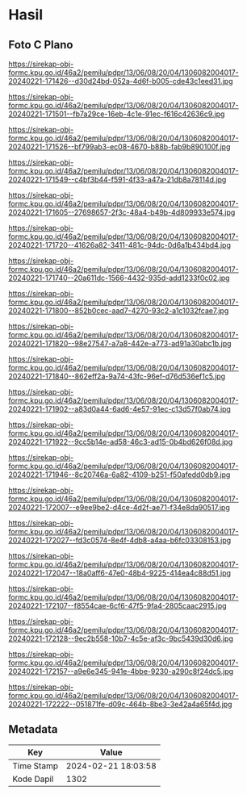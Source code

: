 # Hasil

## Foto C Plano

https://sirekap-obj-formc.kpu.go.id/46a2/pemilu/pdpr/13/06/08/20/04/1306082004017-20240221-171426--d30d24bd-052a-4d6f-b005-cde43c1eed31.jpg

https://sirekap-obj-formc.kpu.go.id/46a2/pemilu/pdpr/13/06/08/20/04/1306082004017-20240221-171501--fb7a29ce-16eb-4c1e-91ec-f616c42636c9.jpg

https://sirekap-obj-formc.kpu.go.id/46a2/pemilu/pdpr/13/06/08/20/04/1306082004017-20240221-171526--bf799ab3-ec08-4670-b88b-fab9b890100f.jpg

https://sirekap-obj-formc.kpu.go.id/46a2/pemilu/pdpr/13/06/08/20/04/1306082004017-20240221-171549--c4bf3b44-f591-4f33-a47a-21db8a78114d.jpg

https://sirekap-obj-formc.kpu.go.id/46a2/pemilu/pdpr/13/06/08/20/04/1306082004017-20240221-171605--27698657-2f3c-48a4-b49b-4d809933e574.jpg

https://sirekap-obj-formc.kpu.go.id/46a2/pemilu/pdpr/13/06/08/20/04/1306082004017-20240221-171720--41626a82-3411-481c-94dc-0d6a1b434bd4.jpg

https://sirekap-obj-formc.kpu.go.id/46a2/pemilu/pdpr/13/06/08/20/04/1306082004017-20240221-171740--20a611dc-1566-4432-935d-add1233f0c02.jpg

https://sirekap-obj-formc.kpu.go.id/46a2/pemilu/pdpr/13/06/08/20/04/1306082004017-20240221-171800--852b0cec-aad7-4270-93c2-a1c1032fcae7.jpg

https://sirekap-obj-formc.kpu.go.id/46a2/pemilu/pdpr/13/06/08/20/04/1306082004017-20240221-171820--98e27547-a7a8-442e-a773-ad91a30abc1b.jpg

https://sirekap-obj-formc.kpu.go.id/46a2/pemilu/pdpr/13/06/08/20/04/1306082004017-20240221-171840--862eff2a-9a74-43fc-96ef-d76d536ef1c5.jpg

https://sirekap-obj-formc.kpu.go.id/46a2/pemilu/pdpr/13/06/08/20/04/1306082004017-20240221-171902--a83d0a44-6ad6-4e57-91ec-c13d57f0ab74.jpg

https://sirekap-obj-formc.kpu.go.id/46a2/pemilu/pdpr/13/06/08/20/04/1306082004017-20240221-171922--9cc5b14e-ad58-46c3-ad15-0b4bd626f08d.jpg

https://sirekap-obj-formc.kpu.go.id/46a2/pemilu/pdpr/13/06/08/20/04/1306082004017-20240221-171946--8c20746a-6a82-4109-b251-f50afedd0db9.jpg

https://sirekap-obj-formc.kpu.go.id/46a2/pemilu/pdpr/13/06/08/20/04/1306082004017-20240221-172007--e9ee9be2-d4ce-4d2f-ae71-f34e8da90517.jpg

https://sirekap-obj-formc.kpu.go.id/46a2/pemilu/pdpr/13/06/08/20/04/1306082004017-20240221-172027--fd3c0574-8e4f-4db8-a4aa-b6fc03308153.jpg

https://sirekap-obj-formc.kpu.go.id/46a2/pemilu/pdpr/13/06/08/20/04/1306082004017-20240221-172047--18a0aff6-47e0-48b4-9225-414ea4c88d51.jpg

https://sirekap-obj-formc.kpu.go.id/46a2/pemilu/pdpr/13/06/08/20/04/1306082004017-20240221-172107--f8554cae-6cf6-47f5-9fa4-2805caac2915.jpg

https://sirekap-obj-formc.kpu.go.id/46a2/pemilu/pdpr/13/06/08/20/04/1306082004017-20240221-172128--9ec2b558-10b7-4c5e-af3c-9bc5439d30d6.jpg

https://sirekap-obj-formc.kpu.go.id/46a2/pemilu/pdpr/13/06/08/20/04/1306082004017-20240221-172157--a9e6e345-941e-4bbe-9230-a290c8f24dc5.jpg

https://sirekap-obj-formc.kpu.go.id/46a2/pemilu/pdpr/13/06/08/20/04/1306082004017-20240221-172222--051871fe-d09c-464b-8be3-3e42a4a65f4d.jpg


## Metadata

| Key        | Value               |
| ---------- | ------------------- |
| Time Stamp | 2024-02-21 18:03:58 |
| Kode Dapil | 1302                |



